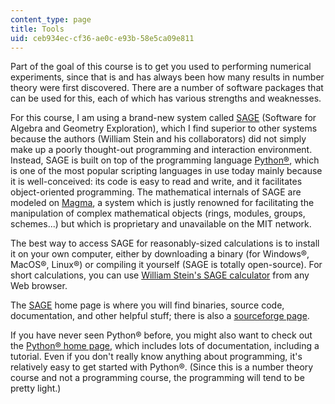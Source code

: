 ```yaml
---
content_type: page
title: Tools
uid: ceb934ec-cf36-ae0c-e93b-58e5ca09e811
---
```


Part of the goal of this course is to get you used to performing numerical experiments, since that is and has always been how many results in number theory were first discovered. There are a number of software packages that can be used for this, each of which has various strengths and weaknesses.

For this course, I am using a brand-new system called [SAGE](http://www.sagemath.org/) (Software for Algebra and Geometry Exploration), which I find superior to other systems because the authors (William Stein and his collaborators) did not simply make up a poorly thought-out programming and interaction environment. Instead, SAGE is built on top of the programming language [Python®](http://www.python.org/), which is one of the most popular scripting languages in use today mainly because it is well-conceived: its code is easy to read and write, and it facilitates object-oriented programming. The mathematical internals of SAGE are modeled on [Magma](http://magma.maths.usyd.edu.au/), a system which is justly renowned for facilitating the manipulation of complex mathematical objects (rings, modules, groups, schemes...) but which is proprietary and unavailable on the MIT network.

The best way to access SAGE for reasonably-sized calculations is to install it on your own computer, either by downloading a binary (for Windows®, MacOS®, Linux®) or compiling it yourself (SAGE is totally open-source). For short calculations, you can use [William Stein's SAGE calculator](http://wstein.org/calc/) from any Web browser.

The [SAGE](http://www.sagemath.org/) home page is where you will find binaries, source code, documentation, and other helpful stuff; there is also a [sourceforge page](http://sage.sourceforge.net/).

If you have never seen Python® before, you might also want to check out the [Python® home page](http://www.python.org/), which includes lots of documentation, including a tutorial. Even if you don't really know anything about programming, it's relatively easy to get started with Python®. (Since this is a number theory course and not a programming course, the programming will tend to be pretty light.)